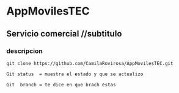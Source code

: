 # AppMovilesTEC
## Servicio comercial //subtitulo
### descripcion
`
git clone https://github.com/CamilaRovirosa/AppMovilesTEC.git
`

`
Git status  = muestra el estado y que se actualizo
`

`
Git  branch = te dice en que brach estas
`
